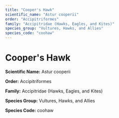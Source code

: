 ```yaml
---
title: "Cooper's Hawk"
scientific_name: "Astur cooperii"
order: "Accipitriformes"
family: "Accipitridae (Hawks, Eagles, and Kites)"
species_group: "Vultures, Hawks, and Allies"
species_code: "coohaw"
---
```


# Cooper's Hawk

**Scientific Name:** Astur cooperii

**Order:** Accipitriformes

**Family:** Accipitridae (Hawks, Eagles, and Kites)

**Species Group:** Vultures, Hawks, and Allies

**Species Code:** coohaw
